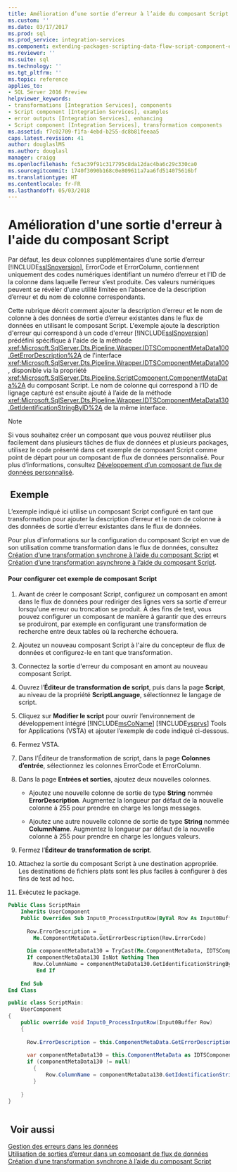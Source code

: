 ```yaml
---
title: Amélioration d’une sortie d’erreur à l’aide du composant Script | Microsoft Docs
ms.custom: ''
ms.date: 03/17/2017
ms.prod: sql
ms.prod_service: integration-services
ms.component: extending-packages-scripting-data-flow-script-component-examples
ms.reviewer: ''
ms.suite: sql
ms.technology: ''
ms.tgt_pltfrm: ''
ms.topic: reference
applies_to:
- SQL Server 2016 Preview
helpviewer_keywords:
- transformations [Integration Services], components
- Script component [Integration Services], examples
- error outputs [Integration Services], enhancing
- Script component [Integration Services], transformation components
ms.assetid: f7c02709-f1fa-4ebd-b255-dc8b81feeaa5
caps.latest.revision: 41
author: douglaslMS
ms.author: douglasl
manager: craigg
ms.openlocfilehash: fc5ac39f91c317795c8da12dac4ba6c29c330ca0
ms.sourcegitcommit: 1740f3090b168c0e809611a7aa6fd514075616bf
ms.translationtype: HT
ms.contentlocale: fr-FR
ms.lasthandoff: 05/03/2018
---
```

# <a name="enhancing-an-error-output-with-the-script-component"></a>Amélioration d'une sortie d'erreur à l'aide du composant Script
  Par défaut, les deux colonnes supplémentaires d’une sortie d’erreur [!INCLUDE[ssISnoversion](../../includes/ssisnoversion-md.md)], ErrorCode et ErrorColumn, contiennent uniquement des codes numériques identifiant un numéro d’erreur et l’ID de la colonne dans laquelle l’erreur s’est produite. Ces valeurs numériques peuvent se révéler d’une utilité limitée en l’absence de la description d’erreur et du nom de colonne correspondants.  
  
 Cette rubrique décrit comment ajouter la description d’erreur et le nom de colonne à des données de sortie d’erreur existantes dans le flux de données en utilisant le composant Script. L'exemple ajoute la description d'erreur qui correspond à un code d'erreur [!INCLUDE[ssISnoversion](../../includes/ssisnoversion-md.md)] prédéfini spécifique à l'aide de la méthode <xref:Microsoft.SqlServer.Dts.Pipeline.Wrapper.IDTSComponentMetaData100.GetErrorDescription%2A> de l'interface <xref:Microsoft.SqlServer.Dts.Pipeline.Wrapper.IDTSComponentMetaData100>, disponible via la propriété <xref:Microsoft.SqlServer.Dts.Pipeline.ScriptComponent.ComponentMetaData%2A> du composant Script. Le nom de colonne qui correspond à l’ID de lignage capturé est ensuite ajouté à l’aide de la méthode <xref:Microsoft.SqlServer.Dts.Pipeline.Wrapper.IDTSComponentMetaData130.GetIdentificationStringByID%2A> de la même interface.  
  
> [!NOTE]  
>  Si vous souhaitez créer un composant que vous pouvez réutiliser plus facilement dans plusieurs tâches de flux de données et plusieurs packages, utilisez le code présenté dans cet exemple de composant Script comme point de départ pour un composant de flux de données personnalisé. Pour plus d’informations, consultez [Développement d’un composant de flux de données personnalisé](../../integration-services/extending-packages-custom-objects/data-flow/developing-a-custom-data-flow-component.md).  
  
## <a name="example"></a> Exemple  
 L’exemple indiqué ici utilise un composant Script configuré en tant que transformation pour ajouter la description d’erreur et le nom de colonne à des données de sortie d’erreur existantes dans le flux de données.  
  
 Pour plus d’informations sur la configuration du composant Script en vue de son utilisation comme transformation dans le flux de données, consultez [Création d’une transformation synchrone à l’aide du composant Script](../../integration-services/extending-packages-scripting-data-flow-script-component-types/creating-a-synchronous-transformation-with-the-script-component.md) et [Création d’une transformation asynchrone à l’aide du composant Script](../../integration-services/extending-packages-scripting-data-flow-script-component-types/creating-an-asynchronous-transformation-with-the-script-component.md).  
  
#### <a name="to-configure-this-script-component-example"></a>Pour configurer cet exemple de composant Script  
  
1.  Avant de créer le composant Script, configurez un composant en amont dans le flux de données pour rediriger des lignes vers sa sortie d'erreur lorsqu'une erreur ou troncation se produit. À des fins de test, vous pouvez configurer un composant de manière à garantir que des erreurs se produiront, par exemple en configurant une transformation de recherche entre deux tables où la recherche échouera.  
  
2.  Ajoutez un nouveau composant Script à l'aire du concepteur de flux de données et configurez-le en tant que transformation.  
  
3.  Connectez la sortie d'erreur du composant en amont au nouveau composant Script.  
  
4.  Ouvrez l’**Éditeur de transformation de script**, puis dans la page **Script**, au niveau de la propriété **ScriptLanguage**, sélectionnez le langage de script.  
  
5.  Cliquez sur **Modifier le script** pour ouvrir l’environnement de développement intégré [!INCLUDE[msCoName](../../includes/msconame-md.md)] [!INCLUDE[vsprvs](../../includes/vsprvs-md.md)] Tools for Applications (VSTA) et ajouter l’exemple de code indiqué ci-dessous.  
  
6.  Fermez VSTA.  
  
7.  Dans l’Éditeur de transformation de script, dans la page **Colonnes d’entrée**, sélectionnez les colonnes ErrorCode et ErrorColumn.  
  
8.  Dans la page **Entrées et sorties**, ajoutez deux nouvelles colonnes.  
  
    -   Ajoutez une nouvelle colonne de sortie de type **String** nommée **ErrorDescription**. Augmentez la longueur par défaut de la nouvelle colonne à 255 pour prendre en charge les longs messages.  
  
    -   Ajoutez une autre nouvelle colonne de sortie de type **String** nommée **ColumnName**. Augmentez la longueur par défaut de la nouvelle colonne à 255 pour prendre en charge les longues valeurs.  
  
9. Fermez l’**Éditeur de transformation de script**.  
  
10. Attachez la sortie du composant Script à une destination appropriée. Les destinations de fichiers plats sont les plus faciles à configurer à des fins de test ad hoc.  
  
11. Exécutez le package.  
  
```vb  
Public Class ScriptMain  
    Inherits UserComponent  
    Public Overrides Sub Input0_ProcessInputRow(ByVal Row As Input0Buffer)  
  
      Row.ErrorDescription = _  
        Me.ComponentMetaData.GetErrorDescription(Row.ErrorCode)  
  
      Dim componentMetaData130 = TryCast(Me.ComponentMetaData, IDTSComponentMetaData130)  
      If componentMetaData130 IsNot Nothing Then  
        Row.ColumnName = componentMetaData130.GetIdentificationStringByID(Row.ErrorColumn)  
         End If  
  
    End Sub  
End Class  
```  
  
```csharp  
public class ScriptMain:  
    UserComponent  
{  
    public override void Input0_ProcessInputRow(Input0Buffer Row)  
    {  
  
      Row.ErrorDescription = this.ComponentMetaData.GetErrorDescription(Row.ErrorCode);  
  
      var componentMetaData130 = this.ComponentMetaData as IDTSComponentMetaData130;  
      if (componentMetaData130 != null)  
        {  
            Row.ColumnName = componentMetaData130.GetIdentificationStringByID(Row.ErrorColumn);  
        }  
  
    }  
}  
  
```  
  
## <a name="see-also"></a> Voir aussi  
 [Gestion des erreurs dans les données](../../integration-services/data-flow/error-handling-in-data.md)   
 [Utilisation de sorties d’erreur dans un composant de flux de données](../../integration-services/extending-packages-custom-objects/data-flow/using-error-outputs-in-a-data-flow-component.md)   
 [Création d’une transformation synchrone à l’aide du composant Script](../../integration-services/extending-packages-scripting-data-flow-script-component-types/creating-a-synchronous-transformation-with-the-script-component.md)   
  
  
